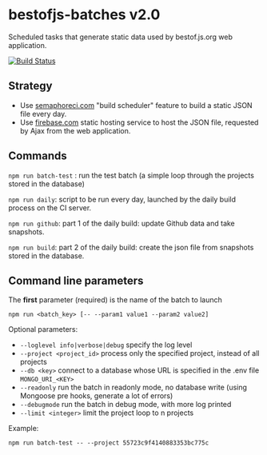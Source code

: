 # bestofjs-batches v2.0

Scheduled tasks that generate static data used by bestof.js.org web application.

[![Build Status](https://semaphoreci.com/api/v1/projects/add14899-9368-4ae3-89df-21c09c9e0c36/548282/badge.svg)](https://semaphoreci.com/mikeair/bestofjs-batches)

## Strategy

* Use [semaphoreci.com](https://semaphoreci.com/) "build scheduler" feature to build a static JSON file every day.
* Use [firebase.com](https://www.firebase.com/) static hosting service to host the JSON file, requested by Ajax from the web application.

## Commands

`npm run batch-test` : run the test batch (a simple loop through the projects stored in the database)

`npm run daily`: script to be run every day, launched by the daily build process on the CI server.

`npm run github`: part 1 of the daily build: update Github data and take snapshots.

`npm run build`: part 2 of the daily build: create the json file from snapshots stored in the database.


## Command line parameters

The **first** parameter (required) is the name of the batch to launch

```
npm run <batch_key> [-- --param1 value1 --param2 value2]
```

Optional parameters:

* `--loglevel info|verbose|debug` specify the log level
* `--project <project_id>` process only the specified project, instead of all projects
* `--db <key>` connect to a database whose URL is specified in the .env file `MONGO_URI_<KEY>`
* `--readonly` run the batch in readonly mode, no database write (using Mongoose pre hooks, generate a lot of errors)
* `--debugmode` run the batch in debug mode, with more log printed
* `--limit <integer>` limit the project loop to n projects

Example:

```
npm run batch-test -- --project 55723c9f4140883353bc775c
```
